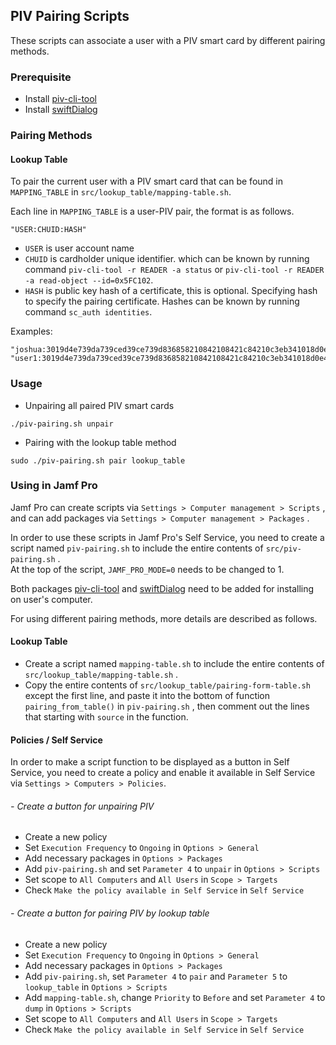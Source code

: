 ## PIV Pairing Scripts

These scripts can associate a user with a PIV smart card by different pairing methods.

### Prerequisite

- Install [piv-cli-tool](https://github.com/AuthenTrend/piv-cli-tool)
- Install [swiftDialog](https://github.com/swiftDialog/swiftDialog)

### Pairing Methods

#### Lookup Table

To pair the current user with a PIV smart card that can be found in ```MAPPING_TABLE``` in ```src/lookup_table/mapping-table.sh```.

Each line in ```MAPPING_TABLE``` is a user-PIV pair, the format is as follows.
```
"USER:CHUID:HASH"
```
* ```USER``` is user account name
* ```CHUID``` is cardholder unique identifier. which can be known by running command ```piv-cli-tool -r READER -a status``` or ```piv-cli-tool -r READER -a read-object --id=0x5FC102```.
* ```HASH``` is public key hash of a certificate, this is optional. Specifying hash to specify the pairing certificate. Hashes can be known by running command ```sc_auth identities```.

Examples:
```
"joshua:3019d4e739da739ced39ce739d836858210842108421c84210c3eb341018d0e48becd1f91b91f845089e9b3e13350832303330303130313e00fe00"
"user1:3019d4e739da739ced39ce739d836858210842108421c84210c3eb341018d0e48becd1f91b91f845089e9b3e13350832303330303130313e00fe00:B549D7112F6762C1C917F0947C401DC98CEE2CEA"
```

### Usage

- Unpairing all paired PIV smart cards
```
./piv-pairing.sh unpair
```

- Pairing with the lookup table method
```
sudo ./piv-pairing.sh pair lookup_table
```

### Using in Jamf Pro

Jamf Pro can create scripts via ```Settings > Computer management > Scripts``` , and can add packages via ```Settings > Computer management > Packages``` .

In order to use these scripts in Jamf Pro's Self Service, you need to create a script named ```piv-pairing.sh``` to include the entire contents of ```src/piv-pairing.sh``` .  
At the top of the script, ```JAMF_PRO_MODE=0``` needs to be changed to 1.

Both packages [piv-cli-tool](https://github.com/AuthenTrend/piv-cli-tool) and [swiftDialog](https://github.com/swiftDialog/swiftDialog) need to be added for installing on user's computer.

For using different pairing methods, more details are described as follows.

#### Lookup Table

- Create a script named ```mapping-table.sh``` to include the entire contents of ```src/lookup_table/mapping-table.sh``` .
- Copy the entire contents of ```src/lookup_table/pairing-form-table.sh``` except the first line, and paste it into the bottom of function ```pairing_from_table()``` in ```piv-pairing.sh``` , then comment out the lines that starting with ```source``` in the function.

#### Policies / Self Service

  In order to make a script function to be displayed as a button in Self Service, you need to create a policy and enable it available in Self Service via ```Settings > Computers > Policies```.

###### - Create a button for unpairing PIV
- Create a new policy
- Set ```Execution Frequency``` to ```Ongoing``` in ```Options > General```
- Add necessary packages in ```Options > Packages```
- Add ```piv-pairing.sh``` and set ```Parameter 4``` to ```unpair``` in ```Options > Scripts```
- Set scope to ```All Computers``` and ```All Users``` in ```Scope > Targets```
- Check ```Make the policy available in Self Service``` in ```Self Service```

###### - Create a button for pairing PIV by lookup table
- Create a new policy
- Set ```Execution Frequency``` to ```Ongoing``` in ```Options > General```
- Add necessary packages in ```Options > Packages```
- Add ```piv-pairing.sh```, set ```Parameter 4``` to ```pair``` and ```Parameter 5``` to ```lookup_table``` in ```Options > Scripts```
- Add ```mapping-table.sh```, change ```Priority``` to ```Before``` and set ```Parameter 4``` to ```dump``` in ```Options > Scripts```
- Set scope to ```All Computers``` and ```All Users``` in ```Scope > Targets```
- Check ```Make the policy available in Self Service``` in ```Self Service```
